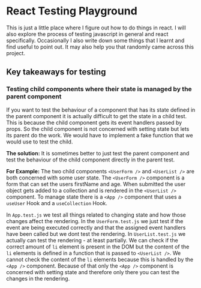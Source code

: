 # React Testing Playground

This is just a little place where I figure out how to do things in react. I will also explore the process of testing javascript in general and react specifically. Occasionally I also write down some things that I learnt and find useful to point out. It may also help you that randomly came across this project.

## Key takeaways for testing

### Testing child components where their state is managed by the parent component

If you want to test the behaviour of a component that has its state defined in the parent component it is actually difficult to get the state in a child test. This is because the child component gets its event handlers passed by props. So the child component is not concerned with setting state but lets its parent do the work. We would have to implement a fake function that we would use to test the child.

__The solution:__ It is sometimes better to just test the parent component and test the behaviour of the child component directly in the parent test.

__For Example:__
The two child components `<UserForm />` and `<UserList />` are both concerned with some user state. The `<UserForm />` component is a form that can set the users firstName and age. When submitted the user object gets added to a collection and is rendered in the `<UserList />` component. To manage state there is a `<App />` component that uses a `useUser` Hook and a `useCollection` Hook.

In `App.test.js` we test all things related to changing state and how those changes affect the rendering. In the `UserForm.test.js` we just test if the event are being executed correctly and that the assigned event handlers have been called but we dont test the rendering. In `UserList.test.js` we actually can test the rendering - at least partially. We can check if the correct amount of `li` element is present in the DOM but the content of the `li` elements is defined in a function that is passed to `<UserList />`. We cannot check the content of the `li` elements because this is handled by the `<App />` component. Because of that only the `<App />` component is concerned with setting state and therefore only there you can test the changes in the rendering. 
